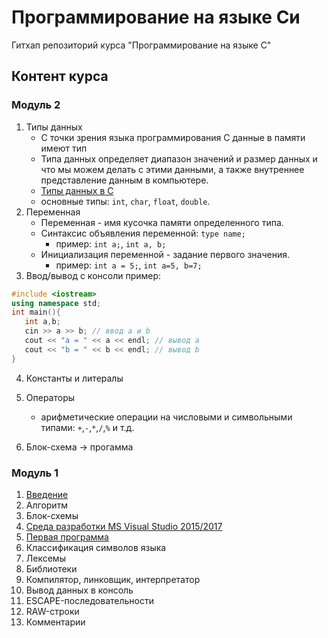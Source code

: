 # Программирование на языке Си
Гитхап репозиторий курса "Программирование на языке С"

## Контент курса

### Модуль 2
1. Типы данных
    * С точки зрения языка программирования С данные в памяти имеют тип
    * Типа данных определяет диапазон значений и размер данных и что мы можем делать с этими данными, а также внутреннее представление данным в компьютере.
    * [Типы данных в С](https://ru.wikipedia.org/wiki/Типы_данных_в_C)
    * основные типы: `int`, `char`, `float`, `double`.
2. Переменная
    * Переменная - имя кусочка памяти определенного типа.
    * Синтаксис объявления переменной: `type name;`
      - пример: `int a;`, `int a, b;`
    * Инициализация переменной - задание первого значения.
      - пример: `int a = 5;`, `int a=5, b=7;`
3. Ввод/вывод с консоли
пример:
```C++
#include <iostream>
using namespace std;
int main(){
   int a,b;
   cin >> a >> b; // ввод a и b
   cout << "a = " << a << endl; // вывод a
   cout << "b = " << b << endl; // вывод b
}
```

4. Константы и литералы
5. Операторы
    * арифметические операции на числовыми и символьными типами: `+`,`-`,`*`,`/`,`%` и т.д.
    
6. Блок-схема -> прогамма

### Модуль 1

1. [Введение](./module01/введение.md)
2. Алгоритм
3. Блок-схемы
4. [Среда разработки MS Visual Studio 2015/2017](./module01/встудио.md)
5. [Первая программа](./module01/первая.md)
6. Классификация символов языка
7. Лексемы
8. Библиотеки
9. Компилятор, линковщик, интерпретатор
10. Вывод данных в консоль
11. ESCAPE-последовательности
12. RAW-строки
13. Комментарии
